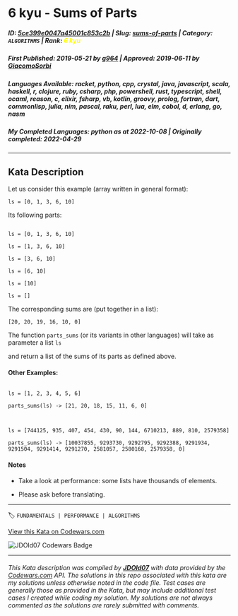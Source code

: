 # 6 kyu - Sums of Parts

##### **ID**: [5ce399e0047a45001c853c2b](https://www.codewars.com/kata/5ce399e0047a45001c853c2b) | **Slug**: [sums-of-parts](https://www.codewars.com/kata/5ce399e0047a45001c853c2b) | **Category**: `ALGORITHMS` | **Rank**: <span style="color:yellow">6 kyu</span>

##### **First Published**: 2019-05-21 ***by*** [g964](https://www.codewars.com/users/g964) | **Approved**: 2019-06-11 ***by*** [GiacomoSorbi](https://www.codewars.com/users/GiacomoSorbi)

##### **Languages Available**: racket, python, cpp, crystal, java, javascript, scala, haskell, r, clojure, ruby, csharp, php, powershell, rust, typescript, shell, ocaml, reason, c, elixir, fsharp, vb, kotlin, groovy, prolog, fortran, dart, commonlisp, julia, nim, pascal, raku, perl, lua, elm, cobol, d, erlang, go, nasm

##### **My Completed Languages**: python ***as at*** 2022-10-08 | **Originally completed**: 2022-04-29

---

## Kata Description


Let us consider this example (array written in general format):



`ls = [0, 1, 3, 6, 10]`



Its following parts:

```

ls = [0, 1, 3, 6, 10]

ls = [1, 3, 6, 10]

ls = [3, 6, 10]

ls = [6, 10]

ls = [10]

ls = []

```

The corresponding sums are (put together in a list):

`[20, 20, 19, 16, 10, 0]`



The function `parts_sums` (or its variants in other languages) will take as parameter a list `ls`

and return a list of the sums of its parts as defined above.



#### Other Examples:

```

ls = [1, 2, 3, 4, 5, 6] 

parts_sums(ls) -> [21, 20, 18, 15, 11, 6, 0]



ls = [744125, 935, 407, 454, 430, 90, 144, 6710213, 889, 810, 2579358]

parts_sums(ls) -> [10037855, 9293730, 9292795, 9292388, 9291934, 9291504, 9291414, 9291270, 2581057, 2580168, 2579358, 0]

```

#### Notes

- Take a look at performance: some lists have thousands of elements.

- Please ask before translating.



---


🏷 `FUNDAMENTALS | PERFORMANCE | ALGORITHMS`


[View this Kata on Codewars.com](https://www.codewars.com/kata/5ce399e0047a45001c853c2b)

![](https://www.codewars.com/users/jdold07/badges/large "JDOld07 Codewars Badge")

---

###### *This Kata description was compiled by [**JDOld07**](https://tpstech.dev) with data provided by the [Codewars.com](https://www.codewars.com) API.  The solutions in this repo associated with this kata are my solutions unless otherwise noted in the code file.  Test cases are generally those as provided in the Kata, but may include additional test cases I created while coding my solution.  My solutions are not always commented as the solutions are rarely submitted with comments.*

